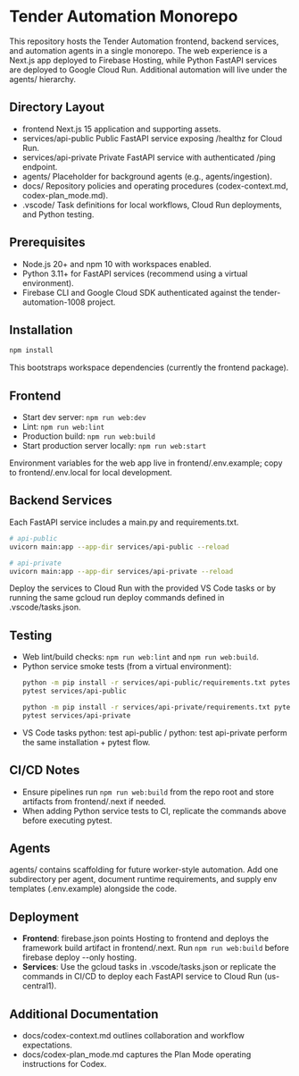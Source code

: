 # Tender Automation Monorepo

This repository hosts the Tender Automation frontend, backend services, and automation agents in a single monorepo. The web experience is a Next.js app deployed to Firebase Hosting, while Python FastAPI services are deployed to Google Cloud Run. Additional automation will live under the agents/ hierarchy.

## Directory Layout
- frontend  Next.js 15 application and supporting assets.
- services/api-public  Public FastAPI service exposing /healthz for Cloud Run.
- services/api-private  Private FastAPI service with authenticated /ping endpoint.
- agents/  Placeholder for background agents (e.g., agents/ingestion).
- docs/  Repository policies and operating procedures (codex-context.md, codex-plan_mode.md).
- .vscode/  Task definitions for local workflows, Cloud Run deployments, and Python testing.

## Prerequisites
- Node.js 20+ and npm 10 with workspaces enabled.
- Python 3.11+ for FastAPI services (recommend using a virtual environment).
- Firebase CLI and Google Cloud SDK authenticated against the tender-automation-1008 project.

## Installation
```bash
npm install
```
This bootstraps workspace dependencies (currently the frontend package).

## Frontend
- Start dev server: `npm run web:dev`
- Lint: `npm run web:lint`
- Production build: `npm run web:build`
- Start production server locally: `npm run web:start`

Environment variables for the web app live in frontend/.env.example; copy to frontend/.env.local for local development.

## Backend Services
Each FastAPI service includes a main.py and requirements.txt.

```bash
# api-public
uvicorn main:app --app-dir services/api-public --reload

# api-private
uvicorn main:app --app-dir services/api-private --reload
```

Deploy the services to Cloud Run with the provided VS Code tasks or by running the same gcloud run deploy commands defined in .vscode/tasks.json.

## Testing
- Web lint/build checks: `npm run web:lint` and `npm run web:build`.
- Python service smoke tests (from a virtual environment):
  ```bash
  python -m pip install -r services/api-public/requirements.txt pytest
  pytest services/api-public

  python -m pip install -r services/api-private/requirements.txt pytest
  pytest services/api-private
  ```
- VS Code tasks python: test api-public / python: test api-private perform the same installation + pytest flow.

## CI/CD Notes
- Ensure pipelines run `npm run web:build` from the repo root and store artifacts from frontend/.next if needed.
- When adding Python service tests to CI, replicate the commands above before executing pytest.

## Agents
agents/ contains scaffolding for future worker-style automation. Add one subdirectory per agent, document runtime requirements, and supply env templates (.env.example) alongside the code.

## Deployment
- **Frontend**: firebase.json points Hosting to frontend and deploys the framework build artifact in frontend/.next. Run `npm run web:build` before firebase deploy --only hosting.
- **Services**: Use the gcloud tasks in .vscode/tasks.json or replicate the commands in CI/CD to deploy each FastAPI service to Cloud Run (us-central1).

## Additional Documentation
- docs/codex-context.md outlines collaboration and workflow expectations.
- docs/codex-plan_mode.md captures the Plan Mode operating instructions for Codex.

